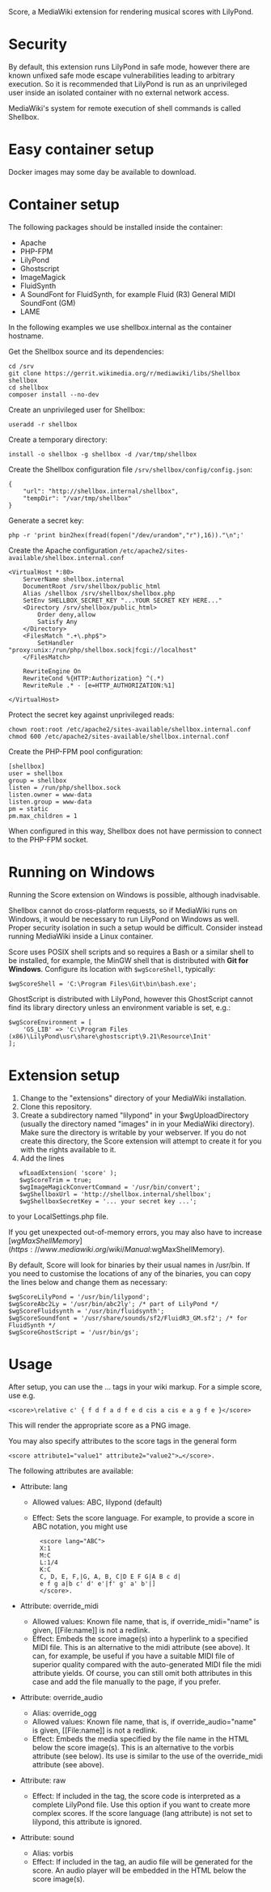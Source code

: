 Score, a MediaWiki extension for rendering musical scores with LilyPond.

Security
========

By default, this extension runs LilyPond in safe mode, however there are known
unfixed safe mode escape vulnerabilities leading to arbitrary execution. So it
is recommended that LilyPond is run as an unprivileged user inside an isolated
container with no external network access.

MediaWiki's system for remote execution of shell commands is called Shellbox.

Easy container setup
====================

Docker images may some day be available to download.

Container setup
===============

The following packages should be installed inside the container:

* Apache
* PHP-FPM
* LilyPond
* Ghostscript
* ImageMagick
* FluidSynth
* A SoundFont for FluidSynth, for example Fluid (R3) General MIDI SoundFont (GM)
* LAME

In the following examples we use shellbox.internal as the container hostname.

Get the Shellbox source and its dependencies:

```
cd /srv
git clone https://gerrit.wikimedia.org/r/mediawiki/libs/Shellbox shellbox
cd shellbox
composer install --no-dev
```

Create an unprivileged user for Shellbox:

```
useradd -r shellbox
```

Create a temporary directory:

```
install -o shellbox -g shellbox -d /var/tmp/shellbox
```

Create the Shellbox configuration file `/srv/shellbox/config/config.json`:

```
{
	"url": "http://shellbox.internal/shellbox",
	"tempDir": "/var/tmp/shellbox"
}
```

Generate a secret key:

```
php -r 'print bin2hex(fread(fopen("/dev/urandom","r"),16))."\n";'
```

Create the Apache configuration `/etc/apache2/sites-available/shellbox.internal.conf`

```
<VirtualHost *:80>
	ServerName shellbox.internal
	DocumentRoot /srv/shellbox/public_html
	Alias /shellbox /srv/shellbox/shellbox.php
	SetEnv SHELLBOX_SECRET_KEY "...YOUR SECRET KEY HERE..."
	<Directory /srv/shellbox/public_html>
		Order deny,allow
		Satisfy Any
	</Directory>
	<FilesMatch ".+\.php$">
		SetHandler "proxy:unix:/run/php/shellbox.sock|fcgi://localhost"
	</FilesMatch>

	RewriteEngine On
	RewriteCond %{HTTP:Authorization} ^(.*)
	RewriteRule .* - [e=HTTP_AUTHORIZATION:%1]

</VirtualHost>
```

Protect the secret key against unprivileged reads:

```
chown root:root /etc/apache2/sites-available/shellbox.internal.conf
chmod 600 /etc/apache2/sites-available/shellbox.internal.conf
```

Create the PHP-FPM pool configuration:

```
[shellbox]
user = shellbox
group = shellbox
listen = /run/php/shellbox.sock
listen.owner = www-data
listen.group = www-data
pm = static
pm.max_children = 1
```

When configured in this way, Shellbox does not have permission to connect to the PHP-FPM socket.

Running on Windows
==================

Running the Score extension on Windows is possible, although inadvisable.

Shellbox cannot do cross-platform requests, so if MediaWiki runs on Windows, it
would be necessary to run LilyPond on Windows as well. Proper security isolation
in such a setup would be difficult. Consider instead running MediaWiki inside a
Linux container.

Score uses POSIX shell scripts and so requires a Bash or a similar shell to
be installed, for example, the MinGW shell that is distributed with **Git for Windows**.
Configure its location with `$wgScoreShell`, typically:

```
$wgScoreShell = 'C:\Program Files\Git\bin\bash.exe';
```

GhostScript is distributed with LilyPond, however this GhostScript cannot find
its library directory unless an environment variable is set, e.g.:

```
$wgScoreEnvironment = [
	'GS_LIB' => 'C:\Program Files (x86)\LilyPond\usr\share\ghostscript\9.21\Resource\Init'
];
```

Extension setup
===============

1. Change to the "extensions" directory of your MediaWiki installation.
2. Clone this repository.
3. Create a subdirectory named "lilypond" in your $wgUploadDirectory (usually
   the directory named "images" in in your MediaWiki directory). Make sure
   the directory is writable by your webserver. If you do not create this
   directory, the Score extension will attempt to create it for you with the
   rights available to it.
4. Add the lines
```
   wfLoadExtension( 'score' );
   $wgScoreTrim = true;
   $wgImageMagickConvertCommand = '/usr/bin/convert';
   $wgShellboxUrl = 'http://shellbox.internal/shellbox';
   $wgShellboxSecretKey = '... your secret key ...';
```
   to your LocalSettings.php file.


If you get unexpected out-of-memory errors, you may also have to increase
[$wgMaxShellMemory](https://www.mediawiki.org/wiki/Manual:$wgMaxShellMemory).

By default, Score will look for binaries by their usual names in /usr/bin. If
you need to customise the locations of any of the binaries, you can copy the
lines below and change them as necessary:

```
$wgScoreLilyPond = '/usr/bin/lilypond';
$wgScoreAbc2Ly = '/usr/bin/abc2ly'; /* part of LilyPond */
$wgScoreFluidsynth = '/usr/bin/fluidsynth';
$wgScoreSoundfont = '/usr/share/sounds/sf2/FluidR3_GM.sf2'; /* for FluidSynth */
$wgScoreGhostScript = '/usr/bin/gs';
```

Usage
=====

After setup, you can use the <score>…</score> tags in your wiki markup.
For a simple score, use e.g.

```
<score>\relative c' { f d f a d f e d cis a cis e a g f e }</score>
```

This will render the appropriate score as a PNG image.

You may also specify attributes to the score tags in the general form

```
<score attribute1="value1" attribute2="value2">…</score>.
```

The following attributes are available:

* Attribute: lang
  - Allowed values: ABC, lilypond (default)
  - Effect: Sets the score language. For example, to provide a score in ABC
          notation, you might use

          <score lang="ABC">
          X:1
          M:C
          L:1/4
          K:C
          C, D, E, F,|G, A, B, C|D E F G|A B c d|
          e f g a|b c' d' e'|f' g' a' b'|]
          </score>.

* Attribute: override_midi
  - Allowed values: Known file name, that is, if override_midi="name" is given,
                  [[File:name]] is not a redlink.
  - Effect: Embeds the score image(s) into a hyperlink to a specified MIDI file.
          This is an alternative to the midi attribute (see above). It can, for
          example, be useful if you have a suitable MIDI file of superior
          quality compared with the auto-generated MIDI file the midi attribute
          yields. Of course, you can still omit both attributes in this case and
          add the file manually to the page, if you prefer.

* Attribute: override_audio
  - Alias: override_ogg
  - Allowed values: Known file name, that is, if override_audio="name" is given,
                  [[File:name]] is not a redlink.
  - Effect: Embeds the media specified by the file name in the HTML below the
          score image(s). This is an alternative to the vorbis attribute (see
          below). Its use is similar to the use of the override_midi attribute
          (see above).

* Attribute: raw
  - Effect: If included in the tag, the score code is interpreted as a complete
          LilyPond file. Use this option if you want to create more complex
          scores. If the score language (lang attribute) is not set to
          lilypond, this attribute is ignored.

* Attribute: sound
  - Alias: vorbis
  - Effect: If included in the tag, an audio file will be generated for the
          score. An audio player will be embedded in the HTML below
          the score image(s).
